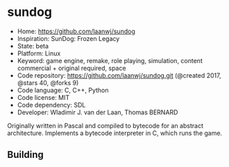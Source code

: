 # sundog

- Home: https://github.com/laanwj/sundog
- Inspiration: SunDog: Frozen Legacy
- State: beta
- Platform: Linux
- Keyword: game engine, remake, role playing, simulation, content commercial + original required, space
- Code repository: https://github.com/laanwj/sundog.git (@created 2017, @stars 40, @forks 9)
- Code language: C, C++, Python
- Code license: MIT
- Code dependency: SDL
- Developer: Wladimir J. van der Laan, Thomas BERNARD

Originally written in Pascal and compiled to bytecode for an abstract architecture. Implements a bytecode interpreter in C, which runs the game.

## Building

